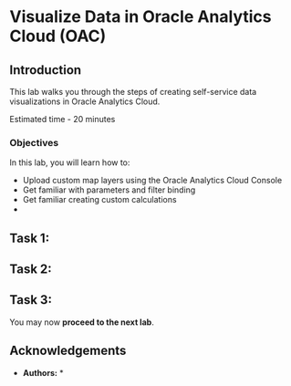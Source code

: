 # Visualize Data in Oracle Analytics Cloud (OAC)

## Introduction
This lab walks you through the steps of creating self-service data visualizations in Oracle Analytics Cloud.

Estimated time - 20 minutes



### Objectives
In this lab, you will learn how to:
* Upload custom map layers using the Oracle Analytics Cloud Console
* Get familiar with parameters and filter binding
* Get familiar creating custom calculations
* 

## Task 1: 

## Task 2: 

## Task 3: 

You may now **proceed to the next lab**.

## Acknowledgements

* **Authors:**
   * 
